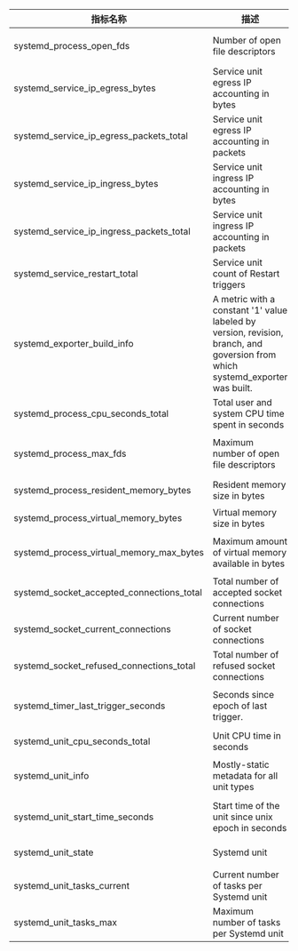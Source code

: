 指标名称|描述|	来源|	是否需要添加运行参数
--------- | --------|--------|--------|
systemd_process_open_fds|	Number of open file descriptors	|/proc/<pid>/fd/*   数量|	--systemd.collector.enable-file-descriptor-size
systemd_service_ip_egress_bytes|	Service unit egress IP accounting in bytes	|dbus Service类型 IPEgressBytes属性	|--systemd.collector.enable-ip-accounting
systemd_service_ip_egress_packets_total|	Service unit egress IP accounting in packets|	dbus Service类型 IPEgressPackets属性|--systemd.collector.enable-ip-accounting
systemd_service_ip_ingress_bytes|	Service unit ingress IP accounting in bytes|	dbus Service类型 IPIngressBytes属性|--systemd.collector.enable-ip-accounting
systemd_service_ip_ingress_packets_total|	Service unit ingress IP accounting in packets|	dbus Service类型 IPIngressPackets属性|--systemd.collector.enable-ip-accounting
systemd_service_restart_total|	Service unit count of Restart triggers|	dbus Service类型 NRestarts属性|	--systemd.collector.enable-restart-count
systemd_exporter_build_info|	A metric with a constant '1' value labeled by version, revision, branch, and goversion from which systemd_exporter was built.	|| 否
systemd_process_cpu_seconds_total|	Total user and system CPU time spent in seconds|	/proc/<pid>/stat中第14与15个值的和再除以100	|否
systemd_process_max_fds|	Maximum number of open file descriptors	| /proc/<pid>/limits中‘Max open files’的‘Soft Limit’值	|否
systemd_process_resident_memory_bytes|	Resident memory size in bytes|	/proc/<pid>/stat中第24个值乘pagesize	|否
systemd_process_virtual_memory_bytes|	Virtual memory size in bytes|	/proc/<pid>/stat中第23个值	|否
systemd_process_virtual_memory_max_bytes|	Maximum amount of virtual memory available in bytes|	/proc/<pid>/limits中‘Max address space’的‘Soft Limit’值	|否
systemd_socket_accepted_connections_total|	Total number of accepted socket connections|	dbus Service类型 NAccepted属性	|否
systemd_socket_current_connections|	Current number of socket connections|	dbus Service类型 NConnections属性	|否
systemd_socket_refused_connections_total|	Total number of refused socket connections|	dbus Service类型 NRefused属性	|否
systemd_timer_last_trigger_seconds|	Seconds since epoch of last trigger.|	dbus Timer类型 LastTriggerUSec属性再除以1e6	|否
systemd_unit_cpu_seconds_total|	Unit CPU time in seconds|	cgroup中的cpuacct.usage_all	|否
systemd_unit_info|	Mostly-static metadata for all unit types|	dbus Service类型 Type属性、servicename	|否
systemd_unit_start_time_seconds|	Start time of the unit since unix epoch in seconds|	dbus Service类型 ActiveEnterTimestamp属性再除以1e6	|否
systemd_unit_state|	Systemd unit|	dbus连接获取服务列表时的值	|否
systemd_unit_tasks_current|	Current number of tasks per Systemd unit|	dbus Service类型 TasksCurrent属性	|否
systemd_unit_tasks_max|	Maximum number of tasks per Systemd unit|	dbus Service类型 TasksMax属性	|否